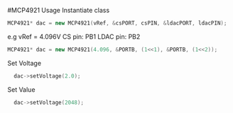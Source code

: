 #MCP4921 Usage
Instantiate class
```C++
MCP4921* dac = new MCP4921(vRef, &csPORT, csPIN, &ldacPORT, ldacPIN);
```
e.g
vRef = 4.096V CS pin: PB1 LDAC pin: PB2
```C++
MCP4921* dac = new MCP4921(4.096, &PORTB, (1<<1), &PORTB, (1<<2));
```
Set Voltage
```C++
  dac->setVoltage(2.0);
```
Set Value
```C++
  dac->setVoltage(2048);
```

